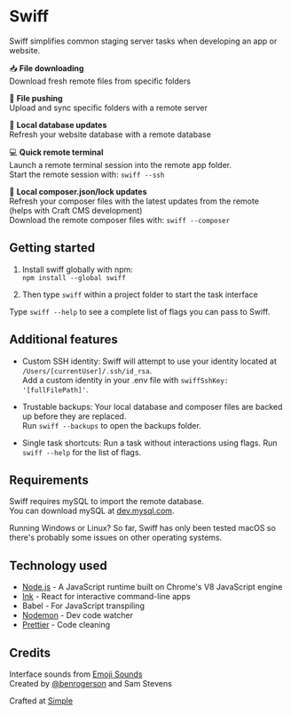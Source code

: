 # Swiff

Swiff simplifies common staging server tasks when developing an app or website.

📥 **File downloading**<br>
Download fresh remote files from specific folders

🚀 **File pushing**<br>
Upload and sync specific folders with a remote server

💫 **Local database updates**<br>
Refresh your website database with a remote database

💻 **Quick remote terminal**<br>
Launch a remote terminal session into the remote app folder.<br>
Start the remote session with: `swiff --ssh`

🎩 **Local composer.json/lock updates**<br>
Refresh your composer files with the latest updates from the remote<br>
(helps with Craft CMS development)<br>
Download the remote composer files with: `swiff --composer`

## Getting started

1. Install swiff globally with npm:<br>
`npm install --global swiff`

2. Then type `swiff` within a project folder to start the task interface

Type `swiff --help` to see a complete list of flags you can pass to Swiff.

## Additional features

- Custom SSH identity: Swiff will attempt to use your identity located at `/Users/[currentUser]/.ssh/id_rsa`.<br>
Add a custom identity in your .env file with `swiffSshKey: '[fullFilePath]'`.

- Trustable backups: Your local database and composer files are backed up before they are replaced.<br>
Run `swiff --backups` to open the backups folder.

- Single task shortcuts: Run a task without interactions using flags. Run `swiff --help` for the list of flags.

## Requirements

Swiff requires mySQL to import the remote database.<br>
You can download mySQL at [dev.mysql.com](https://dev.mysql.com/downloads/mysql/).

Running Windows or Linux? So far, Swiff has only been tested macOS so there's probably some issues on other operating systems.

## Technology used

- [Node.js](https://nodejs.org/en/) - A JavaScript runtime built on Chrome's V8 JavaScript engine
- [Ink](https://github.com/vadimdemedes/ink) - React for interactive command-line apps
- Babel - For JavaScript transpiling
- [Nodemon](https://github.com/remy/nodemon) - Dev code watcher
- [Prettier](https://github.com/prettier/prettier) - Code cleaning

## Credits

Interface sounds from [Emoji Sounds](https://icons8.com/sounds)<br>
Created by [@benrogerson](https://twitter.com/benrogerson) and Sam Stevens

Crafted at [Simple](https://simple.com.au/)